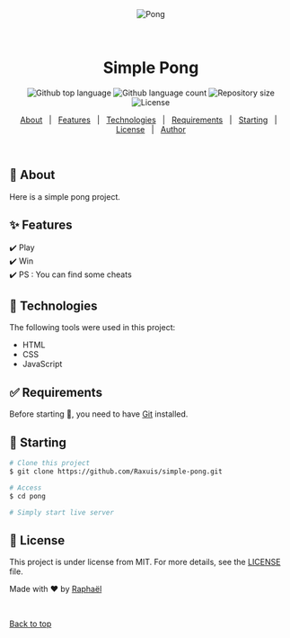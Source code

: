 <div align="center" id="top"> 
  <img src="https://www.imaginarycloud.com/blog/content/images/size/w754/2019/02/Pong.jpg" alt="Pong" />

  &#xa0;

  <!-- <a href="https://simple-pong.netlify.app">Demo</a> -->
</div>

<h1 align="center">Simple Pong</h1>

<p align="center">
  <img alt="Github top language" src="https://img.shields.io/github/languages/top/Raxuis/simple-pong?color=56BEB8">

  <img alt="Github language count" src="https://img.shields.io/github/languages/count/Raxuis/simple-pong?color=56BEB8">

  <img alt="Repository size" src="https://img.shields.io/github/repo-size/Raxuis/simple-pong?color=56BEB8">

  <img alt="License" src="https://img.shields.io/github/license/Raxuis/simple-pong?color=56BEB8">

  <!-- <img alt="Github issues" src="https://img.shields.io/github/issues/Raxuis/simple-pong?color=56BEB8" /> -->

  <!-- <img alt="Github forks" src="https://img.shields.io/github/forks/Raxuis/simple-pong?color=56BEB8" /> -->

  <!-- <img alt="Github stars" src="https://img.shields.io/github/stars/Raxuis/simple-pong?color=56BEB8" /> -->
</p>

<!-- Status -->

<!-- <h4 align="center"> 
	🚧  Pong 🚀 Under construction...  🚧
</h4> 

<hr> -->

<p align="center">
  <a href="#dart-about">About</a> &#xa0; | &#xa0; 
  <a href="#sparkles-features">Features</a> &#xa0; | &#xa0;
  <a href="#rocket-technologies">Technologies</a> &#xa0; | &#xa0;
  <a href="#white_check_mark-requirements">Requirements</a> &#xa0; | &#xa0;
  <a href="#checkered_flag-starting">Starting</a> &#xa0; | &#xa0;
  <a href="#memo-license">License</a> &#xa0; | &#xa0;
  <a href="https://github.com/Raxuis" target="_blank">Author</a>
</p>

<br>

## :dart: About ##

Here is a simple pong project.

## :sparkles: Features ##

:heavy_check_mark: Play\
:heavy_check_mark: Win\
:heavy_check_mark: PS : You can find some cheats

## :rocket: Technologies ##

The following tools were used in this project:

- HTML
- CSS
- JavaScript

## :white_check_mark: Requirements ##

Before starting :checkered_flag:, you need to have [Git](https://git-scm.com) installed.

## :checkered_flag: Starting ##

```bash
# Clone this project
$ git clone https://github.com/Raxuis/simple-pong.git

# Access
$ cd pong

# Simply start live server
```

## :memo: License ##

This project is under license from MIT. For more details, see the [LICENSE](LICENSE.md) file.


Made with :heart: by <a href="https://github.com/Raxuis" target="_blank">Raphaël</a>

&#xa0;

<a href="#top">Back to top</a>
